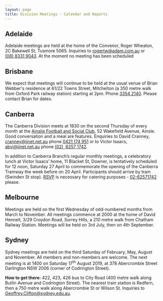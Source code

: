 ```yaml
---
layout: page
title: Division Meetings - Calendar and Reports
---
```

## Adelaide
Adelaide meetings are held at the home of the Convenor, Roger Wheaton, 2C Bakewell St, Tusmore 5065.
Inquiries to <rogertw@adam.com.au> or [(08)&nbsp;8331&nbsp;9043](tel:+61883319043).
At the moment no meeting has been scheduled

## Brisbane
We expect that meetings will continue to be held at the usual venue of Brian Webber's residence at 61/22 Towns Street, Mitchelton (a 350 metre walk from Oxford Park railway station) starting at 2pm.
Phone [3354&nbsp;2140](tel:+61733542140).
Please contact Brian for dates.

## Canberra
The Canberra Division meets at 1830 on the second Thursday of every month at the [Ainslie Football and Social Club](https://www.google.com/maps/place/Ainslie+Football+%26+Social+Club/@-35.2614598,149.1363279,17z/), 52 Wakefield Avenue, Ainsle.
Good conversation and a meal are features. Enquiries to David Cranney, <cranney@iinet.net.au> phone [0421&nbsp;174&nbsp;951](tel:+61421174951) or to Victor Isaacs, <abvi@iinet.net.au> phone [(02)&nbsp; 6257&nbsp;1742](tel:+61262571742).

In addition to Canberra Branch’s regular monthly meetings, a celebratory lunch at Victor Isaacs’ home, 11 Blacket
St, Downer, is tentatively scheduled for 12 noon, Saturday 27 April to commemorate the opening of
the Canberra Tramway the week before on 20 April. Participants should arrive by tram (Swinden St
stop). [RSVP](mailto:abvi@iinet.net.au) is necessary for catering purposes - [02-62571742](tel:+61262571742) please.

## Melbourne
Meetings are held on the first Wednesday of odd-numbered months from March to November.
All meetings commence at 2000 at the home of David Hennell, 3/29 Croydon Road, Surrey Hills, a 210 metre walk from Chatham Railway Station.
Meetings will be held on 3rd July, then on 4th September.

## Sydney
Sydney meetings are held on the third Saturday of February, May, August and November.
All members and non-members are welcome.
The next meeting is at 1400 on Saturday 17<sup>th</sup> August 2019, at
378 Abercrombie Street Darlington NSW 2006 (corner of Codrington Street).

**How to get there:** 422, 423, 426 bus to City Road (400 metre walk along Butlin Avenue and Codrington Street). The nearest train station is Redfern, then a 750 metre walk along Abercrombie St or Wilson St. Inquiries to <Geoffrey.Clifton@sydney.edu.au>.
